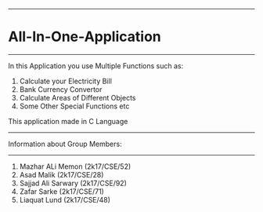 **************************
# All-In-One-Application
**************************

In this Application you use Multiple Functions
such as: 

1. Calculate your Electricity Bill
2. Bank Currency Convertor
3. Calculate Areas of Different Objects
4. Some Other Special Functions
etc

This application made in C Language

*********************************
Information about Group Members:
*********************************
1. Mazhar ALi Memon     (2k17/CSE/52)
2. Asad Malik           (2k17/CSE/28)
3. Sajjad Ali Sarwary   (2k17/CSE/92)
4. Zafar Sarke          (2k17/CSE/71)
5. Liaquat Lund         (2k17/CSE/48)
